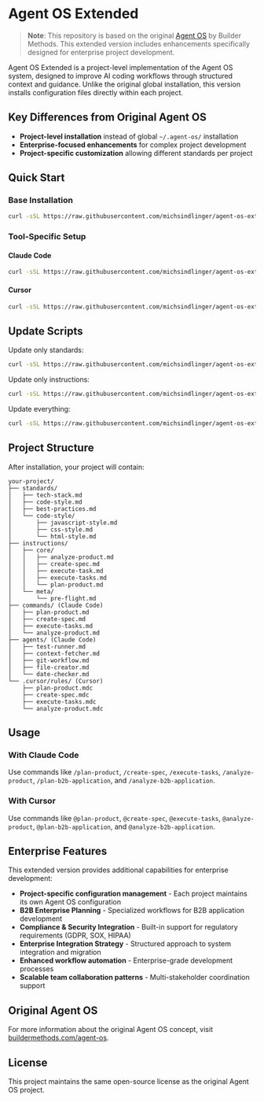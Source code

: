 # Agent OS Extended

> **Note**: This repository is based on the original [Agent OS](https://github.com/buildermethods/agent-os) by Builder Methods. This extended version includes enhancements specifically designed for enterprise project development.

Agent OS Extended is a project-level implementation of the Agent OS system, designed to improve AI coding workflows through structured context and guidance. Unlike the original global installation, this version installs configuration files directly within each project.

## Key Differences from Original Agent OS

- **Project-level installation** instead of global `~/.agent-os/` installation
- **Enterprise-focused enhancements** for complex project development
- **Project-specific customization** allowing different standards per project

## Quick Start

### Base Installation
```bash
curl -sSL https://raw.githubusercontent.com/michsindlinger/agent-os-extended/main/setup.sh | bash
```

### Tool-Specific Setup

#### Claude Code
```bash
curl -sSL https://raw.githubusercontent.com/michsindlinger/agent-os-extended/main/setup-claude-code.sh | bash
```

#### Cursor
```bash
curl -sSL https://raw.githubusercontent.com/michsindlinger/agent-os-extended/main/setup-cursor.sh | bash
```

## Update Scripts

Update only standards:
```bash
curl -sSL https://raw.githubusercontent.com/michsindlinger/agent-os-extended/main/update-standards.sh | bash
```

Update only instructions:
```bash
curl -sSL https://raw.githubusercontent.com/michsindlinger/agent-os-extended/main/update-instructions.sh | bash
```

Update everything:
```bash
curl -sSL https://raw.githubusercontent.com/michsindlinger/agent-os-extended/main/update-all.sh | bash
```

## Project Structure

After installation, your project will contain:

```
your-project/
├── standards/
│   ├── tech-stack.md
│   ├── code-style.md
│   ├── best-practices.md
│   └── code-style/
│       ├── javascript-style.md
│       ├── css-style.md
│       └── html-style.md
├── instructions/
│   ├── core/
│   │   ├── analyze-product.md
│   │   ├── create-spec.md
│   │   ├── execute-task.md
│   │   ├── execute-tasks.md
│   │   └── plan-product.md
│   └── meta/
│       └── pre-flight.md
├── commands/ (Claude Code)
│   ├── plan-product.md
│   ├── create-spec.md
│   ├── execute-tasks.md
│   └── analyze-product.md
├── agents/ (Claude Code)
│   ├── test-runner.md
│   ├── context-fetcher.md
│   ├── git-workflow.md
│   ├── file-creator.md
│   └── date-checker.md
└── .cursor/rules/ (Cursor)
    ├── plan-product.mdc
    ├── create-spec.mdc
    ├── execute-tasks.mdc
    └── analyze-product.mdc
```

## Usage

### With Claude Code
Use commands like `/plan-product`, `/create-spec`, `/execute-tasks`, `/analyze-product`, `/plan-b2b-application`, and `/analyze-b2b-application`.

### With Cursor
Use commands like `@plan-product`, `@create-spec`, `@execute-tasks`, `@analyze-product`, `@plan-b2b-application`, and `@analyze-b2b-application`.

## Enterprise Features

This extended version provides additional capabilities for enterprise development:

- **Project-specific configuration management** - Each project maintains its own Agent OS configuration
- **B2B Enterprise Planning** - Specialized workflows for B2B application development
- **Compliance & Security Integration** - Built-in support for regulatory requirements (GDPR, SOX, HIPAA)
- **Enterprise Integration Strategy** - Structured approach to system integration and migration
- **Enhanced workflow automation** - Enterprise-grade development processes
- **Scalable team collaboration patterns** - Multi-stakeholder coordination support

## Original Agent OS

For more information about the original Agent OS concept, visit [buildermethods.com/agent-os](https://buildermethods.com/agent-os).

## License

This project maintains the same open-source license as the original Agent OS project.